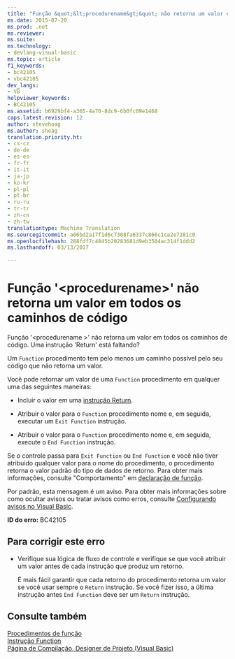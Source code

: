 ```yaml
---
title: "Função &quot;&lt;procedurename&gt;&quot; não retorna um valor em todos os caminhos de código | Documentos do Microsoft"
ms.date: 2015-07-20
ms.prod: .net
ms.reviewer: 
ms.suite: 
ms.technology:
- devlang-visual-basic
ms.topic: article
f1_keywords:
- bc42105
- vbc42105
dev_langs:
- VB
helpviewer_keywords:
- BC42105
ms.assetid: b6929bf4-a365-4a70-8dc9-6b0fc09e1468
caps.latest.revision: 12
author: stevehoag
ms.author: shoag
translation.priority.ht:
- cs-cz
- de-de
- es-es
- fr-fr
- it-it
- ja-jp
- ko-kr
- pl-pl
- pt-br
- ru-ru
- tr-tr
- zh-cn
- zh-tw
translationtype: Machine Translation
ms.sourcegitcommit: a06bd2a17f1d6c7308fa6337c866c1ca2e7281c0
ms.openlocfilehash: 288fdf7c4845b20283681d9eb3504ac314f1ddd2
ms.lasthandoff: 03/13/2017

---
```

# <a name="function-39ltprocedurenamegt39-doesn39t-return-a-value-on-all-code-paths"></a>Função '&lt;procedurename&gt;' não retorna um valor em todos os caminhos de código
Função '\<procedurename >' não retorna um valor em todos os caminhos de código. Uma instrução 'Return' está faltando?  
  
 Um `Function` procedimento tem pelo menos um caminho possível pelo seu código que não retorna um valor.  
  
 Você pode retornar um valor de uma `Function` procedimento em qualquer uma das seguintes maneiras:  
  
-   Incluir o valor em uma [instrução Return](../../../visual-basic/language-reference/statements/return-statement.md).  
  
-   Atribuir o valor para o `Function` procedimento nome e, em seguida, executar um `Exit Function` instrução.  
  
-   Atribuir o valor para o `Function` procedimento nome e, em seguida, execute o `End Function` instrução.  
  
 Se o controle passa para `Exit Function` ou `End Function` e você não tiver atribuído qualquer valor para o nome do procedimento, o procedimento retorna o valor padrão do tipo de dados de retorno. Para obter mais informações, consulte "Comportamento" em [declaração de função](../../../visual-basic/language-reference/statements/function-statement.md).  
  
 Por padrão, esta mensagem é um aviso. Para obter mais informações sobre como ocultar avisos ou tratar avisos como erros, consulte [Configurando avisos no Visual Basic](https://docs.microsoft.com/visualstudio/ide/configuring-warnings-in-visual-basic).  
  
 **ID do erro:** BC42105  
  
## <a name="to-correct-this-error"></a>Para corrigir este erro  
  
-   Verifique sua lógica de fluxo de controle e verifique se que você atribuir um valor antes de cada instrução que produz um retorno.  
  
     É mais fácil garantir que cada retorno do procedimento retorna um valor se você usar sempre o `Return` instrução. Se você fizer isso, a última instrução antes `End Function` deve ser um `Return` instrução.  
  
## <a name="see-also"></a>Consulte também  
 [Procedimentos de função](../../../visual-basic/programming-guide/language-features/procedures/function-procedures.md)   
 [Instrução Function](../../../visual-basic/language-reference/statements/function-statement.md)   
 [Página de Compilação, Designer de Projeto (Visual Basic)](https://docs.microsoft.com/visualstudio/ide/reference/compile-page-project-designer-visual-basic)
